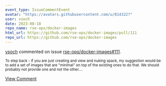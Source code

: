 ```yaml
---
event_type: IssueCommentEvent
avatar: "https://avatars.githubusercontent.com/u/814322?"
user: vsoch
date: 2023-08-18
repo_name: rse-ops/docker-images
html_url: https://github.com/rse-ops/docker-images/pull/111
repo_url: https://github.com/rse-ops/docker-images
---
```


<a href='https://github.com/vsoch' target='_blank'>vsoch</a> commented on issue <a href='https://github.com/rse-ops/docker-images/pull/111' target='_blank'>rse-ops/docker-images#111</a>.

<small>To step back - if you are just creating and view and nuking spack, my suggestion would be to add a set of images that are "minimal" on top of the existing ones to do that. We should probably not provide one and not the other....</small>

<a href='https://github.com/rse-ops/docker-images/pull/111' target='_blank'>View Comment</a>